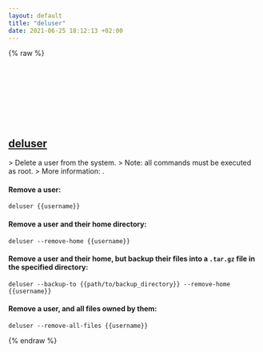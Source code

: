```yaml
---
layout: default
title: "deluser"
date: 2021-06-25 18:12:13 +02:00
---
```

{% raw %}
<h2 id="deluser">
  <a href="/en/linux/deluser.html">deluser</a> <a href="#deluser"><svg class="icon">
    <use href="/assets/images/unicode_sprite.svg#link" />
  </svg></a>
</h2>
> Delete a user from the system.
> Note: all commands must be executed as root.
> More information: <https://manpages.debian.org/latest/adduser/deluser.html>.

#### Remove a user:
```shell
deluser {{username}}
```
#### Remove a user and their home directory:
```shell
deluser --remove-home {{username}}
```
#### Remove a user and their home, but backup their files into a `.tar.gz` file in the specified directory:
```shell
deluser --backup-to {{path/to/backup_directory}} --remove-home {{username}}
```
#### Remove a user, and all files owned by them:
```shell
deluser --remove-all-files {{username}}
```
{% endraw %}